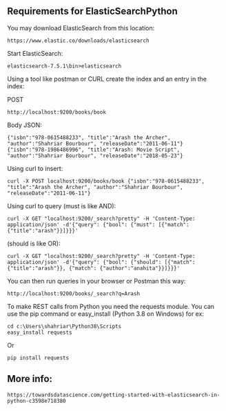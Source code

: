 ## Requirements for ElasticSearchPython

You may download ElasticSearch from this location:

    https://www.elastic.co/downloads/elasticsearch

Start ElasticSearch:

    elasticsearch-7.5.1\bin>elasticsearch
    
Using a tool like postman or CURL create the index and an entry in the index:

POST

    http://localhost:9200/books/book

Body JSON:

    {"isbn":"978-0615488233", "title":"Arash the Archer", "author":"Shahriar Bourbour", "releaseDate":"2011-06-11"}
    {"isbn":"978-1986486996", "title":"Arash: Movie Script", "author":"Shahriar Bourbour", "releaseDate":"2018-05-23"}
    

Using curl to insert:

    curl -X POST localhost:9200/books/book {"isbn":"978-0615488233", "title":"Arash the Archer", "author":"Shahriar Bourbour", "releaseDate":"2011-06-11"}
    
Using curl to query (must is like AND):    
    
    curl -X GET "localhost:9200/_search?pretty" -H 'Content-Type: application/json' -d'{"query": {"bool": {"must": [{"match": {"title":"arash"}}]}}}'
    
(should is like OR):
    
    curl -X GET "localhost:9200/_search?pretty" -H 'Content-Type: application/json' -d'{"query": {"bool": {"should": [{"match": {"title":"arash"}}, {"match": {"author":"anahita"}}]}}}'

You can then run queries in your browser or Postman this way:

    http://localhost:9200/books/_search?q=Arash

To make REST calls from Python you need the requests module. You can use the pip command or easy_install (Python 3.8 on Windows) for ex:

    cd c:\Users\shahriar\Python38\Scripts
    easy_install requests
    
Or

    pip install requests
    
## More info:

    https://towardsdatascience.com/getting-started-with-elasticsearch-in-python-c3598e718380

    
